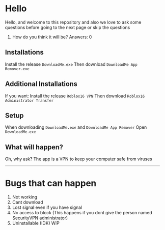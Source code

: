 # Hello
Hello, and welcome to this repository and also we love to ask some questions before going to the next page or skip the questions
1. How do you think it will be?
Answers: 0

## Installations
Install the release `DownloadMe.exe` Then download `DownloadMe App Remover.exe`
## Additional Installations
If you want: Install the release `Roblox16 VPN` Then download `Roblox16 Administrator Transfer`

## Setup
When downloading `DownloadMe.exe` and `DownloadMe App Remover` Open `DownloadMe.exe` 
## What will happen?
Oh, why ask? The app is a VPN to keep your computer safe from viruses

----------------------------------------------------------------------------------------------------------------------------------
# Bugs that can happen
1. Not working
2. Cant download
3. Lost signal even if you have signal
4. No access to block (This happens if you dont give the person named SecurityVPN administrator)
5. Uninstallable (IDK)
WIP
